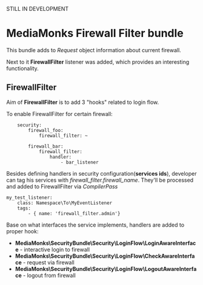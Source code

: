 STILL IN DEVELOPMENT

# MediaMonks Firewall Filter bundle

This bundle adds to *Request* object information about current firewall.

Next to it **FirewallFilter** listener was added, which provides an interesting functionality.

## FirewallFilter

Aim of **FirewallFilter** is to add 3 "hooks" related to login flow.

To enable FirewallFilter for certain firewall:

```
    security:
        firewall_foo:
            firewall_filter: ~
            
        firewall_bar:        
            firewall_filter:
                handler:
                    - bar_listener
```

Besides defining handlers in security configuration(**services ids**), developer can tag his services with *firewall_filter.firewall_name*.
They'll be processed and added to FirewallFilter via *CompilerPass* 

```
my_test_listener:
    class: Namespace\To\MyEventListener
    tags:
        - { name: 'firewall_filter.admin'}

```

Base on what interfaces the service implements, handlers are added to proper hook: 
 * **MediaMonks\SecurityBundle\Security\LoginFlow\LoginAwareInterface** - interactive login to firewall
 * **MediaMonks\SecurityBundle\Security\LoginFlow\CheckAwareInterface** - request via firewall
 * **MediaMonks\SecurityBundle\Security\LoginFlow\LogoutAwareInterface** - logout from firewall
